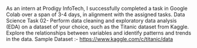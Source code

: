As an intern at Prodigy InfoTech, I successfully completed a task in Google Colab over a span of 3-4 days, in alignment with the assigned tasks. 
Data Science Task 02- Perform data cleaning and exploratory data analysis (EDA) on a dataset of your choice, such as the Titanic dataset from Kaggle. Explore the relationships between variables and identify patterns and trends in the data.
Sample Dataset :- https://www.kaggle.com/c/titanic/data
